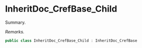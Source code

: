# InheritDoc_CrefBase_Child
Summary.

_Remarks._

```cs
public class InheritDoc_CrefBase_Child : InheritDoc_CrefBase
```

